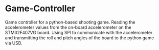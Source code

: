 # Game-Controller
 Game controller for a python-based shooting game. Reading the accelerometer values from the on-board accelerometer on the STM32F407VG board. Using SPI to communicate with the accelerometer and transmitting the roll and pitch angles of the board to the python game via USB. 
